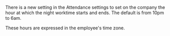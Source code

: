 There is a new setting in the Attendance settings to set on the company
the hour at which the night worktime starts and ends. The default is
from 10pm to 6am.

These hours are expressed in the employee's time zone.
